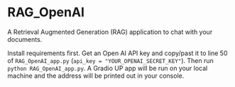 # RAG_OpenAI
A Retrieval Augmented Generation (RAG) application to chat with your documents. 

Install requirements first.
Get an Open AI API key and copy/past it to line 50 of ```RAG_OpenAI_app.py``` (```api_key = "YOUR_OPENAI_SECRET_KEY"```).
Then run ```python RAG_OpenAI_app.py```. A Gradio UP app will be run on your local machine and the address will be printed out in your console.

